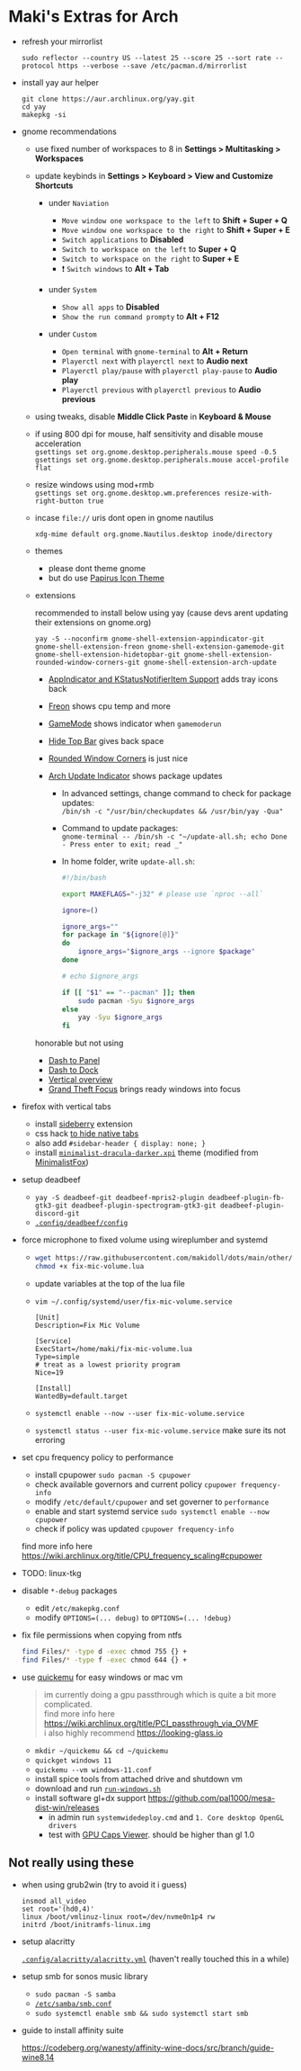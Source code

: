 # Maki's Extras for Arch

-   refresh your mirrorlist

    `sudo reflector --country US --latest 25 --score 25 --sort rate --protocol https --verbose --save /etc/pacman.d/mirrorlist`

-   install yay aur helper

    ```
    git clone https://aur.archlinux.org/yay.git
    cd yay
    makepkg -si
    ```

-   gnome recommendations

    -   use fixed number of workspaces to 8 in **Settings > Multitasking > Workspaces**

    -   update keybinds in **Settings > Keyboard > View and Customize Shortcuts**

        -   under `Naviation`

            -   `Move window one workspace to the left` to **Shift + Super + Q**
            -   `Move window one workspace to the right` to **Shift + Super + E**
            -   `Switch applications` to **Disabled**
            -   `Switch to workspace on the left` to **Super + Q**
            -   `Switch to workspace on the right` to **Super + E**
            -   ❗ `Switch windows` to **Alt + Tab**

        -   under `System`

            -   `Show all apps` to **Disabled**
            -   `Show the run command prompty` to **Alt + F12**

        -   under `Custom`
            -   `Open terminal` with `gnome-terminal` to **Alt + Return**
            -   `Playerctl next` with `playerctl next` to **Audio next**
            -   `Playerctl play/pause` with `playerctl play-pause` to **Audio play**
            -   `Playerctl previous` with `playerctl previous` to **Audio previous**

    -   using tweaks, disable **Middle Click Paste** in **Keyboard & Mouse**

    -   if using 800 dpi for mouse, half sensitivity and disable mouse acceleration<br>
        `gsettings set org.gnome.desktop.peripherals.mouse speed -0.5`<br>
        `gsettings set org.gnome.desktop.peripherals.mouse accel-profile flat`

    -   resize windows using mod+rmb<br>
        `gsettings set org.gnome.desktop.wm.preferences resize-with-right-button true`

    -   incase `file://` uris dont open in gnome nautilus

        `xdg-mime default org.gnome.Nautilus.desktop inode/directory`

    -   themes

        -   please dont theme gnome
        -   but do use [Papirus Icon Theme](https://github.com/PapirusDevelopmentTeam/papirus-icon-theme)

    -   extensions

        recommended to install below using yay (cause devs arent updating their extensions on gnome.org)

        `yay -S --noconfirm gnome-shell-extension-appindicator-git gnome-shell-extension-freon gnome-shell-extension-gamemode-git gnome-shell-extension-hidetopbar-git gnome-shell-extension-rounded-window-corners-git gnome-shell-extension-arch-update`

        -   [AppIndicator and KStatusNotifierItem Support](https://extensions.gnome.org/extension/615/appindicator-support/) adds tray icons back
        -   [Freon](https://extensions.gnome.org/extension/841/freon/) shows cpu temp and more
        -   [GameMode](https://extensions.gnome.org/extension/1852/gamemode/) shows indicator when `gamemoderun`
        -   [Hide Top Bar](https://extensions.gnome.org/extension/545/hide-top-bar/) gives back space
        -   [Rounded Window Corners](https://extensions.gnome.org/extension/5237/rounded-window-corners/) is just nice
        -   [Arch Update Indicator](https://extensions.gnome.org/extension/1010/archlinux-updates-indicator/) shows package updates

            -   In advanced settings, change command to check for package updates:<br>
                `/bin/sh -c "/usr/bin/checkupdates && /usr/bin/yay -Qua"`
            -   Command to update packages:<br>
                `gnome-terminal -- /bin/sh -c "~/update-all.sh; echo Done - Press enter to exit; read _"`
            -   In home folder, write `update-all.sh`:<br>

                ```bash
                #!/bin/bash

                export MAKEFLAGS="-j32" # please use `nproc --all`

                ignore=()

                ignore_args=""
                for package in "${ignore[@]}"
                do
                    ignore_args="$ignore_args --ignore $package"
                done

                # echo $ignore_args

                if [[ "$1" == "--pacman" ]]; then
                    sudo pacman -Syu $ignore_args
                else
                    yay -Syu $ignore_args
                fi
                ```

        honorable but not using

        -   [Dash to Panel](https://extensions.gnome.org/extension/1160/dash-to-panel/)
        -   [Dash to Dock](https://extensions.gnome.org/extension/307/dash-to-dock/)
        -   [Vertical overview](https://extensions.gnome.org/extension/4144/vertical-overview/)
        -   [Grand Theft Focus](https://extensions.gnome.org/extension/5410/grand-theft-focus/) brings ready windows into focus

-   firefox with vertical tabs

    -   install [sideberry](https://addons.mozilla.org/en-US/firefox/addon/sidebery/) extension
    -   css hack [to hide native tabs](<https://github.com/mbnuqw/sidebery/wiki/Firefox-Styles-Snippets-(via-userChrome.css)#completely-hide-native-tabs-strip>)
    -   also add `#sidebar-header { display: none; }`
    -   install [`minimalist-dracula-darker.xpi`](https://github.com/makidoll/dots/blob/main/other/minimalist-dracula-darker.xpi) theme (modified from [MinimalistFox](https://github.com/canbeardig/MinimalistFox))

-   setup deadbeef

    -   `yay -S deadbeef-git deadbeef-mpris2-plugin deadbeef-plugin-fb-gtk3-git deadbeef-plugin-spectrogram-gtk3-git deadbeef-plugin-discord-git`
    -   [`.config/deadbeef/config`](https://raw.githubusercontent.com/makitsune/dots/main/.config/deadbeef/config)

-   force microphone to fixed volume using wireplumber and systemd

    -   ```bash
        wget https://raw.githubusercontent.com/makidoll/dots/main/other/fix-mic-volume.lua
        chmod +x fix-mic-volume.lua
        ```

    -   update variables at the top of the lua file

    -   `vim ~/.config/systemd/user/fix-mic-volume.service`

        ```
        [Unit]
        Description=Fix Mic Volume

        [Service]
        ExecStart=/home/maki/fix-mic-volume.lua
        Type=simple
        # treat as a lowest priority program
        Nice=19

        [Install]
        WantedBy=default.target
        ```

    -   `systemctl enable --now --user fix-mic-volume.service`
    -   `systemctl status --user fix-mic-volume.service` make sure its not erroring

-   set cpu frequency policy to performance

    -   install cpupower `sudo pacman -S cpupower`
    -   check available governors and current policy `cpupower frequency-info`
    -   modify `/etc/default/cpupower` and set governer to `performance`
    -   enable and start systemd service `sudo systemctl enable --now cpupower`
    -   check if policy was updated `cpupower frequency-info`

    find more info here https://wiki.archlinux.org/title/CPU_frequency_scaling#cpupower

-   TODO: linux-tkg

-   disable `*-debug` packages

    -   edit `/etc/makepkg.conf`
    -   modify `OPTIONS=(... debug)` to `OPTIONS=(... !debug)`

-   fix file permissions when copying from ntfs

    ```bash
    find Files/* -type d -exec chmod 755 {} +
    find Files/* -type f -exec chmod 644 {} +
    ```

-   use [quickemu](https://aur.archlinux.org/packages/quickemu) for easy windows or mac vm

    > im currently doing a gpu passthrough which is quite a bit more complicated.<br>
    > find more info here https://wiki.archlinux.org/title/PCI_passthrough_via_OVMF<br>
    > i also highly recommend https://looking-glass.io

    -   `mkdir ~/quickemu && cd ~/quickemu`
    -   `quickget windows 11`
    -   `quickemu --vm windows-11.conf`
    -   install spice tools from attached drive and shutdown vm
    -   download and run [`run-windows.sh`](https://github.com/makidoll/dots/blob/main/other/run-windows.sh)
    -   install software gl+dx support https://github.com/pal1000/mesa-dist-win/releases
        -   in admin run `systemwidedeploy.cmd` and `1. Core desktop OpenGL drivers`
        -   test with [GPU Caps Viewer](https://www.geeks3d.com/dlz/). should be higher than gl 1.0

## Not really using these

-   when using grub2win (try to avoid it i guess)

    ```
    insmod all_video
    set root='(hd0,4)'
    linux /boot/vmlinuz-linux root=/dev/nvme0n1p4 rw
    initrd /boot/initramfs-linux.img
    ```

-   setup alacritty

    [`.config/alacritty/alacritty.yml`](https://raw.githubusercontent.com/makitsune/dots/main/.config/alacritty/alacritty.yml) (haven't really touched this in a while)

-   setup smb for sonos music library

    -   `sudo pacman -S samba`
    -   [`/etc/samba/smb.conf`](https://raw.githubusercontent.com/makitsune/dots/main/etc/samba/smb.conf)
    -   `sudo systemctl enable smb && sudo systemctl start smb`

-   guide to install affinity suite

    https://codeberg.org/wanesty/affinity-wine-docs/src/branch/guide-wine8.14
